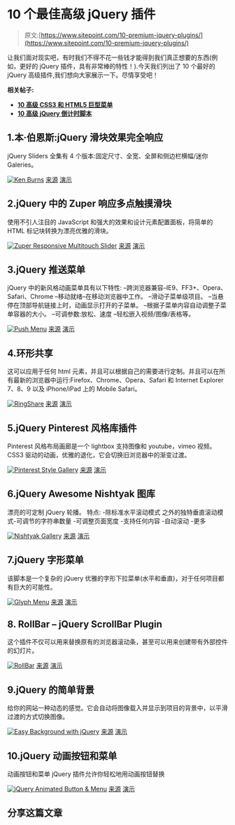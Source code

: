 # 10 个最佳高级 jQuery 插件

> 原文:[https://www.sitepoint.com/10-premium-jquery-plugins/](https://www.sitepoint.com/10-premium-jquery-plugins/)

让我们面对现实吧，有时我们不得不花一些钱才能得到我们真正想要的东西(例如，更好的 jQuery 插件，具有非常棒的特性！).今天我们列出了 10 个最好的 jQuery 高级插件,我们想向大家展示一下。尽情享受吧！

**相关帖子:**

*   [**10 高级 CSS3 和 HTML5 巨型菜单**](http://www.jquery4u.com/menus/10-top-line-premium-css3-html5-mega-menus/)
*   [**10 高级 jQuery 倒计时脚本**](http://www.jquery4u.com/plugins/10-cool-premium-jquery-countdown-scripts/)

## 1.本·伯恩斯:jQuery 滑块效果完全响应

jQuery Sliders 全集有 4 个版本:固定尺寸、全宽、全屏和侧边栏横幅/迷你 Galeries。

 [![Ken Burns](../Images/806cad669f731a4daf8bc634e4eca91a.png)](http://codecanyon.net/item/jquery-slider-ken-burns-effect-fully-responsive/2457203?ref=jqueryrain) 
[来源](http://codecanyon.net/item/jquery-slider-ken-burns-effect-fully-responsive/2457203?ref=jqueryrain) [演示](http://codecanyon.net/item/jquery-slider-ken-burns-effect-fully-responsive/full_screen_preview/2457203?ref=jqueryrain)

## 2.jQuery 中的 Zuper 响应多点触摸滑块

使用不引人注目的 JavaScript 和强大的效果和设计元素配置面板，将简单的 HTML 标记块转换为漂亮优雅的滑块。

 [![Zuper Responsive Multitouch Slider](../Images/cc2a1e7e36387631e10d61b117613751.png)](http://codecanyon.net/item/zuper-responsive-multitouch-slider/2028436?ref=jqueryrain) 
[来源](http://codecanyon.net/item/zuper-responsive-multitouch-slider/2028436?ref=jqueryrain) [演示](http://codecanyon.net/item/zuper-responsive-multitouch-slider/full_screen_preview/2028436)

## 3.jQuery 推送菜单

jQuery 中的新风格动画菜单具有以下特性:
–跨浏览器兼容–IE9、FF3+、Opera、Safari、Chrome
–移动就绪–在移动浏览器中工作。
–滑动子菜单级项目。
–当悬停在顶部导航链接上时，动画显示打开的子菜单。
–根据子菜单内容自动调整子菜单容器的大小。
–可调参数:放松、速度
–轻松嵌入视频/图像/表格等。

 [![Push Menu](../Images/9ed5a6e057f9d54905ec4b66ec4c8f23.png)](http://codecanyon.net/item/jquery-push-menu/2488854?ref=jqueryrain) 
[来源](http://codecanyon.net/item/jquery-push-menu/2488854?ref=jqueryrain) [演示](http://codecanyon.net/item/jquery-push-menu/full_screen_preview/2488854)

## 4.环形共享

这可以应用于任何 html 元素，并且可以根据自己的需要进行定制。并且可以在所有最新的浏览器中运行:Firefox、Chrome、Opera、Safari 和 Internet Explorer 7、8、9 以及 iPhone/iPad 上的 Mobile Safari。

 [![RingShare](../Images/39472e24165852d6207035800488fdae.png)](http://codecanyon.net/item/ringshare-best-way-to-share-your-content/2474204?ref=jqueryrain) 
[来源](http://codecanyon.net/item/ringshare-best-way-to-share-your-content/2474204?ref=jqueryrain) [演示](http://codecanyon.net/item/ringshare-best-way-to-share-your-content/full_screen_preview/2474204)

## 5.jQuery Pinterest 风格库插件

Pinterest 风格布局画廊是一个 lightbox 支持图像和 youtube，vimeo 视频。CSS3 驱动的动画，优雅的退化，它会切换旧浏览器中的渐变过渡。

 [![Pinterest Style Gallery](../Images/ae20cae54c27911ed9ef8f10a61526c9.png)](http://codecanyon.net/item/jquery-pinterest-style-gallery-plugin/2463876?ref=jqueryrain) 
[来源](http://codecanyon.net/item/jquery-pinterest-style-gallery-plugin/2463876?ref=jqueryrain) [演示](http://codecanyon.net/item/jquery-pinterest-style-gallery-plugin/full_screen_preview/2463876)

## 6.jQuery Awesome Nishtyak 图库

漂亮的可定制 jQuery 轮播。
特点:
-除标准水平滚动模式
之外的独特垂直滚动模式-可调节的字符串数量
-可调整页面宽度
-支持任何内容
-自动滚动
-更多

 [![Nishtyak Gallery](../Images/681b0bc2cb7a4514dcedf0fcf10cdb89.png)](http://codecanyon.net/item/jquery-awesome-nishtyak-gallery/2440496?ref=jqueryrain) 
[来源](http://codecanyon.net/item/jquery-awesome-nishtyak-gallery/2440496?ref=jqueryrain) [演示](http://codecanyon.net/item/jquery-awesome-nishtyak-gallery/full_screen_preview/2440496)

## 7.jQuery 字形菜单

该脚本是一个复杂的 jQuery 优雅的字形下拉菜单(水平和垂直)，对于任何项目都有巨大的可能性。

 [![Glyph Menu](../Images/7023fdc230e2b8e1fd3da2ab09240b65.png)](http://codecanyon.net/item/jquery-glyph-menu/2418146?ref=jqueryrain) 
[来源](http://codecanyon.net/item/jquery-glyph-menu/2418146?ref=jqueryrain) [演示](http://codecanyon.net/item/jquery-glyph-menu/full_screen_preview/2418146)

## 8\. RollBar – jQuery ScrollBar Plugin

这个插件不仅可以用来替换原有的浏览器滚动条，甚至可以用来创建带有外部控件的幻灯片。

 [![RollBar](../Images/644ed3a943c5135631c5c5c05f6fec9b.png)](http://codecanyon.net/item/rollbar-jquery-scrollbar-plugin/2113353?ref=jqueryrain) 
[来源](http://codecanyon.net/item/rollbar-jquery-scrollbar-plugin/2113353?ref=jqueryrain) [演示](http://codecanyon.net/item/rollbar-jquery-scrollbar-plugin/full_screen_preview/2113353)

## 9.jQuery 的简单背景

给你的网站一种动态的感觉。它会自动将图像载入并显示到项目的背景中，以平滑过渡的方式切换图像。

 [![Easy Background with jQuery](../Images/49ca78e0b861a45bc870449ab4efba13.png)](http://codecanyon.net/item/easy-background/2219383?ref=jqueryrain) 
[来源](http://codecanyon.net/item/easy-background/2219383?ref=jqueryrain) [演示](http://codecanyon.net/item/easy-background/full_screen_preview/2219383)

## 10.jQuery 动画按钮和菜单

动画按钮和菜单 jQuery 插件允许你轻松地用动画按钮替换

 [![jQuery Animated Button & Menu](../Images/5eb573a3f79826c1c0e98bbba049900e.png)](http://codecanyon.net/item/jquery-animated-button-menu/2364062?ref=jqueryrain) 
[来源](http://codecanyon.net/item/jquery-animated-button-menu/2364062?ref=jqueryrain) [演示](http://codecanyon.net/item/jquery-animated-button-menu/full_screen_preview/2364062)

## 分享这篇文章